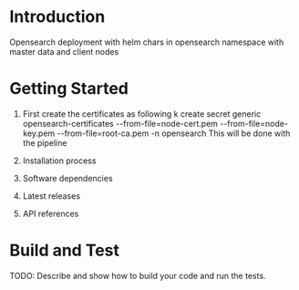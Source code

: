 # Introduction

Opensearch deployment with helm chars in opensearch namespace with master data and client nodes

# Getting Started

1. First create the certificates as following
   k create secret generic opensearch-certificates --from-file=node-cert.pem --from-file=node-key.pem --from-file=root-ca.pem -n opensearch
   This will be done with the pipeline

1. Installation process
1. Software dependencies
1. Latest releases
1. API references

# Build and Test

TODO: Describe and show how to build your code and run the tests.
